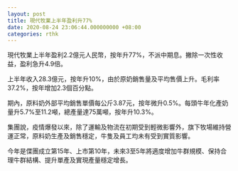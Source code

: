 ```yaml
---
layout: post
title: 現代牧業上半年盈利升77%
date: 2020-08-24 23:06:44.000000000 +08:00
categories: rthk
---
```


現代牧業上半年盈利2.2億元人民幣，按年升77%，不派中期息。撇除一次性收益，盈利急升4.9倍。

上半年收入28.3億元，按年升10%，由於原奶銷售量及平均售價上升。毛利率37.2%，按年增加2.3個百分點。

期內，原料奶外部平均銷售單價每公斤3.87元，按年微升0.5%。每頭牛年化產奶量升5.7%至11.2噸，總產量達75萬噸，按年升10.3%。

集團說，疫情爆發以來，除了運輸及物流在初期受到輕微影響外，旗下牧場維持營運正常，原料奶生產及銷售穩定，牛隻及員工均未有受到實質影響。

今年是偞團成立第15年、上市第10年，未來3至5年將適度增加牛群規模、保持合理牛群結構、提升單產及實現產量穩定增長。
